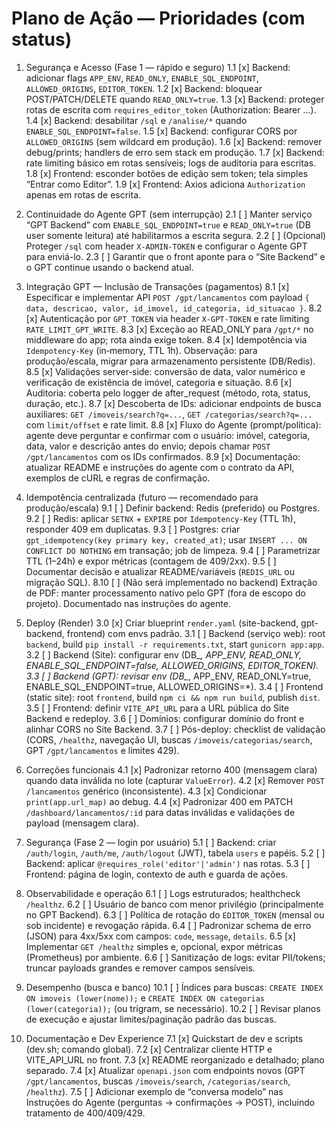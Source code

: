 # Plano de Ação — Prioridades (com status)

1. Segurança e Acesso (Fase 1 — rápido e seguro)
1.1 [x] Backend: adicionar flags `APP_ENV`, `READ_ONLY`, `ENABLE_SQL_ENDPOINT`, `ALLOWED_ORIGINS`, `EDITOR_TOKEN`.
1.2 [x] Backend: bloquear POST/PATCH/DELETE quando `READ_ONLY=true`.
1.3 [x] Backend: proteger rotas de escrita com `requires_editor_token` (Authorization: Bearer ...).
1.4 [x] Backend: desabilitar `/sql` e `/analise/*` quando `ENABLE_SQL_ENDPOINT=false`.
1.5 [x] Backend: configurar CORS por `ALLOWED_ORIGINS` (sem wildcard em produção).
1.6 [x] Backend: remover debug/prints; handlers de erro sem stack em produção.
1.7 [x] Backend: rate limiting básico em rotas sensíveis; logs de auditoria para escritas.
1.8 [x] Frontend: esconder botões de edição sem token; tela simples “Entrar como Editor”.
1.9 [x] Frontend: Axios adiciona `Authorization` apenas em rotas de escrita.

2. Continuidade do Agente GPT (sem interrupção)
2.1 [ ] Manter serviço “GPT Backend” com `ENABLE_SQL_ENDPOINT=true` e `READ_ONLY=true` (DB user somente leitura) até habilitarmos a escrita segura.
2.2 [ ] (Opcional) Proteger `/sql` com header `X-ADMIN-TOKEN` e configurar o Agente GPT para enviá-lo.
2.3 [ ] Garantir que o front aponte para o “Site Backend” e o GPT continue usando o backend atual.

8. Integração GPT — Inclusão de Transações (pagamentos)
8.1 [x] Especificar e implementar API `POST /gpt/lancamentos` com payload `{ data, descricao, valor, id_imovel, id_categoria, id_situacao }`.
8.2 [x] Autenticação por `GPT_TOKEN` via header `X-GPT-TOKEN` e rate limiting `RATE_LIMIT_GPT_WRITE`.
8.3 [x] Exceção ao READ_ONLY para `/gpt/*` no middleware do app; rota ainda exige token.
8.4 [x] Idempotência via `Idempotency-Key` (in‑memory, TTL 1h). Observação: para produção/escala, migrar para armazenamento persistente (DB/Redis).
8.5 [x] Validações server‑side: conversão de data, valor numérico e verificação de existência de imóvel, categoria e situação.
8.6 [x] Auditoria: coberta pelo logger de after_request (método, rota, status, duração, etc.).
8.7 [x] Descoberta de IDs: adicionar endpoints de busca auxiliares: `GET /imoveis/search?q=...`, `GET /categorias/search?q=...` com `limit/offset` e rate limit.
8.8 [x] Fluxo do Agente (prompt/política): agente deve perguntar e confirmar com o usuário: imóvel, categoria, data, valor e descrição antes do envio; depois chamar `POST /gpt/lancamentos` com os IDs confirmados.
8.9 [x] Documentação: atualizar README e instruções do agente com o contrato da API, exemplos de cURL e regras de confirmação.

9. Idempotência centralizada (futuro — recomendado para produção/escala)
9.1 [ ] Definir backend: Redis (preferido) ou Postgres.
9.2 [ ] Redis: aplicar `SETNX` + `EXPIRE` por `Idempotency-Key` (TTL 1h), responder 409 em duplicatas.
9.3 [ ] Postgres: criar `gpt_idempotency(key primary key, created_at)`; usar `INSERT ... ON CONFLICT DO NOTHING` em transação; job de limpeza.
9.4 [ ] Parametrizar TTL (1–24h) e expor métricas (contagem de 409/2xx).
9.5 [ ] Documentar decisão e atualizar README/variáveis (`REDIS_URL` ou migração SQL).
8.10 [ ] (Não será implementado no backend) Extração de PDF: manter processamento nativo pelo GPT (fora de escopo do projeto). Documentado nas instruções do agente.

3. Deploy (Render)
3.0 [x] Criar blueprint `render.yaml` (site-backend, gpt-backend, frontend) com envs padrão.
3.1 [ ] Backend (serviço web): root `backend`, build `pip install -r requirements.txt`, start `gunicorn app:app`.
3.2 [ ] Backend (Site): configurar env (DB_*, APP_ENV, READ_ONLY, ENABLE_SQL_ENDPOINT=false, ALLOWED_ORIGINS, EDITOR_TOKEN).
3.3 [ ] Backend (GPT): revisar env (DB_*, APP_ENV, READ_ONLY=true, ENABLE_SQL_ENDPOINT=true, ALLOWED_ORIGINS=*).
3.4 [ ] Frontend (static site): root `frontend`, build `npm ci && npm run build`, publish `dist`.
3.5 [ ] Frontend: definir `VITE_API_URL` para a URL pública do Site Backend e redeploy.
3.6 [ ] Domínios: configurar domínio do front e alinhar CORS no Site Backend.
3.7 [ ] Pós-deploy: checklist de validação (CORS, `/healthz`, navegação UI, buscas `/imoveis/categorias/search`, GPT `/gpt/lancamentos` e limites 429).

4. Correções funcionais
4.1 [x] Padronizar retorno 400 (mensagem clara) quando data inválida no lote (capturar `ValueError`).
4.2 [x] Remover `POST /lancamentos` genérico (inconsistente).
4.3 [x] Condicionar `print(app.url_map)` ao debug.
4.4 [x] Padronizar 400 em PATCH `/dashboard/lancamentos/:id` para datas inválidas e validações de payload (mensagem clara).

5. Segurança (Fase 2 — login por usuário)
5.1 [ ] Backend: criar `/auth/login`, `/auth/me`, `/auth/logout` (JWT), tabela `users` e papéis.
5.2 [ ] Backend: aplicar `@requires_role('editor'|'admin')` nas rotas.
5.3 [ ] Frontend: página de login, contexto de auth e guarda de ações.

6. Observabilidade e operação
6.1 [ ] Logs estruturados; healthcheck `/healthz`.
6.2 [ ] Usuário de banco com menor privilégio (principalmente no GPT Backend).
6.3 [ ] Política de rotação do `EDITOR_TOKEN` (mensal ou sob incidente) e revogação rápida.
6.4 [ ] Padronizar schema de erro (JSON) para 4xx/5xx com campos: `code`, `message`, `details`.
6.5 [x] Implementar `GET /healthz` simples e, opcional, expor métricas (Prometheus) por ambiente.
6.6 [ ] Sanitização de logs: evitar PII/tokens; truncar payloads grandes e remover campos sensíveis.

10. Desempenho (busca e banco)
10.1 [ ] Índices para buscas: `CREATE INDEX ON imoveis (lower(nome));` e `CREATE INDEX ON categorias (lower(categoria));` (ou trigram, se necessário).
10.2 [ ] Revisar planos de execução e ajustar limites/paginação padrão das buscas.

7. Documentação e Dev Experience
7.1 [x] Quickstart de dev e scripts (dev.sh; comando global).
7.2 [x] Centralizar cliente HTTP e VITE_API_URL no front.
7.3 [x] README reorganizado e detalhado; plano separado.
7.4 [x] Atualizar `openapi.json` com endpoints novos (GPT `/gpt/lancamentos`, buscas `/imoveis/search`, `/categorias/search`, `/healthz`).
7.5 [ ] Adicionar exemplo de “conversa modelo” nas Instruções do Agente (perguntas → confirmações → POST), incluindo tratamento de 400/409/429.
